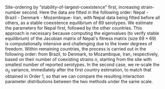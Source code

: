 Site-ordering by “stability-of-largest-coexistence” first, increasing strain-number second. 
Here the data are fitted in the following order: Nepal - Brazil - Denmark - Mozambique- Iran, with Nepal data being fitted before all others, as a stable coexistence equilibrium of 69 serotypes. 
We estimate the parameters for Nepal first, followed by the other countries. This approach is necessary because computing the eigenvalues (to verify stable equilibrium) of the Jacobian matrix of Nepal's fitness matrix (size $69 \times 69$) is computationally intensive and challenging due to the lower degrees of freedom.
Within remaining countries, the process is carried out in the following order: from Brazil, to Denmark, to Mozambique, Iran, respectively, based on their number of coexisting strains $n$, starting from the site with smallest number of reported serotypes. 
In the second case, we re-scale the $\alpha_{ij}$ variance, immediately after the first country estimation, to match that obtained in Order 1, so that we can compare the resulting interaction parameter distributions between the two methods under the same scale.
